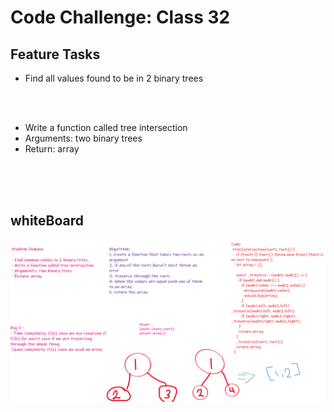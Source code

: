 # Code Challenge: Class 32

## Feature Tasks
- Find all values found to be in 2 binary trees
<br/>
<br/>

- Write a function called tree intersection
- Arguments: two binary trees
- Return: array
<br/>
<br/>
<br/>

## whiteBoard
![](./intersection.png)
